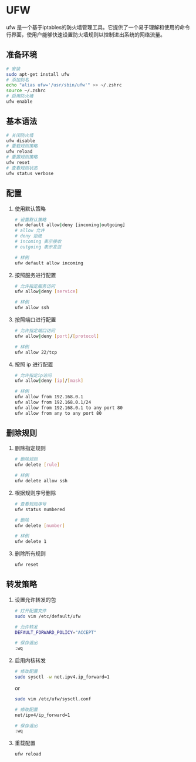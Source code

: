 # UFW

ufw 是一个基于iptables的防火墙管理工具。它提供了一个易于理解和使用的命令行界面，使用户能够快速设置防火墙规则以控制进出系统的网络流量。

## 准备环境

```bash
# 安装
sudo apt-get install ufw
# 添加别名
echo "alias ufw='/usr/sbin/ufw'" >> ~/.zshrc
source ~/.zshrc
# 启用防火墙
ufw enable
```

## 基本语法

```bash
# 关闭防火墙
ufw disable
# 重载规则策略
ufw reload
# 重置规则策略
ufw reset
# 查看规则状态
ufw status verbose
```

## 配置

1. 使用默认策略

    ```bash
    # 设置默认策略
    ufw default allow|deny [incoming|outgoing]
    # allow 允许
    # deny 拒绝
    # incoming 表示接收
    # outgoing 表示发送

    # 样例
    ufw default allow incoming
    ```

2. 按照服务进行配置

    ```bash
    # 允许指定服务访问
    ufw allow|deny [service]

    # 样例
    ufw allow ssh
    ```

3. 按照端口进行配置

    ```bash
    # 允许指定端口访问
    ufw allow|deny [port]/[protocol]
    
    # 样例
    ufw allow 22/tcp
    ```

4. 按照 ip 进行配置

    ```bash
    # 允许指定ip访问
    ufw allow|deny [ip]/[mask]

    # 样例
    ufw allow from 192.168.0.1
    ufw allow from 192.168.0.1/24
    ufw allow from 192.168.0.1 to any port 80
    ufw allow from any to any port 80
    ```

## 删除规则

1. 删除指定规则

    ```bash
    # 删除规则
    ufw delete [rule]

    # 样例
    ufw delete allow ssh
    ```

2. 根据规则序号删除

    ```bash
    # 查看规则序号
    ufw status numbered

    # 删除
    ufw delete [number]

    # 样例
    ufw delete 1
    ```

3. 删除所有规则

    ```bash
    ufw reset
    ```

## 转发策略

1. 设置允许转发的包

    ```bash
    # 打开配置文件
    sudo vim /etc/default/ufw

    # 允许转发
    DEFAULT_FORWARD_POLICY="ACCEPT"

    # 保存退出
    :wq
    ```

2. 启用内核转发

    ```bash
    # 修改配置
    sudo sysctl -w net.ipv4.ip_forward=1
    ```

    or

    ```bash
    sudo vim /etc/ufw/sysctl.conf

    # 修改配置
    net/ipv4/ip_forward=1

    # 保存退出
    :wq
    ```

3. 重载配置

    ```bash
    ufw reload
    ```

